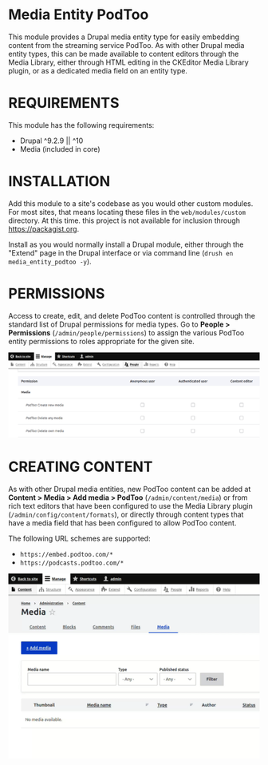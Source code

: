 # Media Entity PodToo

This module provides a Drupal media entity type for easily embedding content from the streaming service PodToo. As with other Drupal media entity types, this can be made available to content editors through the Media Library, either through HTML editing in the CKEditor Media Library plugin, or as a dedicated media field on an entity type.

# REQUIREMENTS

This module has the following requirements:

- Drupal ^9.2.9 || ^10
- Media (included in core)

# INSTALLATION

Add this module to a site's codebase as you would other custom modules. For most sites, that means locating these files in the `web/modules/custom` directory. At this time. this project is not available for inclusion through https://packagist.org.

Install as you would normally install a Drupal module, either through the "Extend" page in the Drupal interface or via command line (`drush en media_entity_podtoo -y`).

# PERMISSIONS

Access to create, edit, and delete PodToo content is controlled through the standard list of Drupal permissions for media types. Go to **People > Permissions** (`/admin/people/permissions`) to assign the various PodToo entity permissions to roles appropriate for the given site.

![Screenshot of permissions associated with PodToo entities](podtoo-permissions.png)


# CREATING CONTENT

As with other Drupal media entities, new PodToo content can be added at **Content > Media > Add media > PodToo** (`/admin/content/media`) or from rich text editors that have been configured to use the Media Library plugin (`/admin/config/content/formats`), or directly through content types that have a media field that has been configured to allow PodToo content.

The following URL schemes are supported:

- `https://embed.podtoo.com/*`
- `https://podcasts.podtoo.com/*`

![Screencast of adding new PodToo content from the Media Library](podtoo-create.gif)

